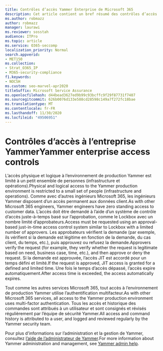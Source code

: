 ```yaml
---
title: Contrôles d’accès Yammer Enterprise de Microsoft 365
description: Cet article contient un bref résumé des contrôles d’accès à l’entreprise Yammer dans l’environnement de production.
ms.author: robmazz
author: robmazz
manager: laurawi
ms.reviewer: sosstah
audience: ITPro
ms.topic: article
ms.service: O365-seccomp
localization_priority: Normal
search.appverid:
- MET150
ms.collection:
- Strat_O365_IP
- M365-security-compliance
f1.keywords:
- NOCSH
ms.custom: seo-marvel-apr2020
titleSuffix: Microsoft Service Assurance
ms.openlocfilehash: d44bead3627ed9b99c93bcffc9f29f87731f7407
ms.sourcegitcommit: 626b0076d133e588cd28598c149a7f272fc18bae
ms.translationtype: MT
ms.contentlocale: fr-FR
ms.lasthandoff: 11/30/2020
ms.locfileid: "49506951"
---
```

# <a name="yammer-enterprise-access-controls"></a><span data-ttu-id="c94dc-103">Contrôles d’accès à l’entreprise Yammer</span><span class="sxs-lookup"><span data-stu-id="c94dc-103">Yammer enterprise access controls</span></span> 

<span data-ttu-id="c94dc-104">L’accès physique et logique à l’environnement de production Yammer est limité à un petit ensemble de personnes (infrastructure et opérations).</span><span class="sxs-lookup"><span data-stu-id="c94dc-104">Physical and logical access to the Yammer production environment is restricted to a small set of people (infrastructure and operations).</span></span> <span data-ttu-id="c94dc-105">Comme avec d’autres ingénieurs Microsoft 365, les ingénieurs Yammer disposent d’un accès permanent aux données client.</span><span class="sxs-lookup"><span data-stu-id="c94dc-105">As with other Microsoft 365 engineers, Yammer engineers have zero standing access to customer data.</span></span> <span data-ttu-id="c94dc-106">L’accès doit être demandé à l’aide d’un système de contrôle d’accès juste-à-temps basé sur l’approbation, comme le Lockbox avec un nombre limité d’approbateurs.</span><span class="sxs-lookup"><span data-stu-id="c94dc-106">Access must be requested using an approval-based just-in-time access control system similar to Lockbox with a limited number of approvers.</span></span> <span data-ttu-id="c94dc-107">Les approbateurs vérifient la demande (par exemple, ils vérifient si la demande est légitime en fonction de la demande, du cas client, du temps, etc.), puis approuvez ou refusez la demande.</span><span class="sxs-lookup"><span data-stu-id="c94dc-107">Approvers verify the request (for example, they verify whether the request is legitimate based on need, business case, time, etc.), and then approve or deny the request.</span></span> <span data-ttu-id="c94dc-108">Si la demande est approuvée, l’accès JIT est accordé pour un temps défini et limité.</span><span class="sxs-lookup"><span data-stu-id="c94dc-108">If the request is approved, JIT access is granted for a defined and limited time.</span></span> <span data-ttu-id="c94dc-109">Une fois le temps d’accès dépassé, l’accès expire automatiquement.</span><span class="sxs-lookup"><span data-stu-id="c94dc-109">After access time is exceeded, the access automatically expires.</span></span>

<span data-ttu-id="c94dc-110">Tout comme les autres services Microsoft 365, tout accès à l’environnement de production Yammer utilise l’authentification multifacteur.</span><span class="sxs-lookup"><span data-stu-id="c94dc-110">As with other Microsoft 365 services, all access to the Yammer production environment uses multi-factor authentication.</span></span> <span data-ttu-id="c94dc-111">Tous les accès et historique des commandes sont attribués à un utilisateur et sont consignés et révisés régulièrement par l’équipe de sécurité Yammer.</span><span class="sxs-lookup"><span data-stu-id="c94dc-111">All access and command history is attributed to a user, and logged and reviewed regularly by the Yammer security team.</span></span>

<span data-ttu-id="c94dc-112">Pour plus d’informations sur l’administration et la gestion de Yammer, consultez [l’aide de l’administrateur de Yammer](https://docs.microsoft.com/yammer/yammer-landing-page).</span><span class="sxs-lookup"><span data-stu-id="c94dc-112">For more information about Yammer administration and management, see [Yammer admin help](https://docs.microsoft.com/yammer/yammer-landing-page).</span></span>